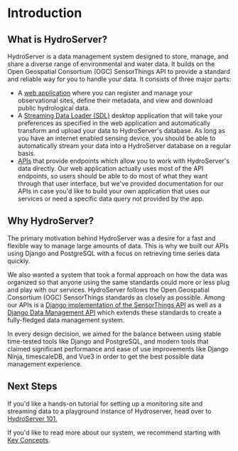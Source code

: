 # Introduction

## What is HydroServer?

HydroServer is a data management system designed to store, manage, and
share a diverse range of environmental and water data. It builds on the
Open Geospatial Consortium (OGC) SensorThings API to provide a standard
and reliable way for you to handle your data. It consists of three major parts:

- A [web application](/applications/data-management-app.md) where you can register and manage your
  observational sites, define their metadata, and view and download public hydrological data.
- A [Streaming Data Loader (SDL)](/orchestration/streaming-data-loader.md) desktop application that will take your preferences as specified in the web application
  and automatically transform and upload your data to HydroServer's database. As long as you have an
  internet enabled sensing device, you should be able to automatically stream your data into a HydroServer database on a regular basis.
- [APIs](/api/data-management-api.md) that provide endpoints which allow you to work with HydroServer's data directly. Our web application
  actually uses most of the API endpoints, so users should be able to do most of what they want through that user interface, but we've provided
  documentation for our APIs in case you'd like to build your own application that uses our services or need a specific data query not provided by the app.

## Why HydroServer?

The primary motivation behind HydroServer was a desire for a fast and flexible way to manage
large amounts of data. This is why we built our APIs using Django and PostgreSQL
with a focus on retrieving time series data quickly.

We also wanted a system that took a formal approach on how the data was organized so that anyone using the same
standards could more or less plug and play with our services. HydroServer follows the Open Geospatial Consortium (OGC) SensorThings
standards as closely as possible. Among our APIs is a [Django implementation of the SensorThings API](/api/sensor-things-api.md)
as well as a [Django Data Management API](/api/data-management-api.md) which extends these standards to create a fully-fledged data management system.

In every design decision, we aimed for the balance between using stable time-tested tools like Django and PostgreSQL, and modern tools
that claimed significant performance and ease of use improvements like Django Ninja, timescaleDB, and Vue3 in order to get the
best possible data management experience.

## Next Steps

If you'd like a hands-on tutorial for setting up a monitoring site and streaming data to a playground instance of Hydroserver, head over to [HydroServer 101.](/tutorials/hydroserver-101.md)

If you'd like to read more about our system, we recommend starting with [Key Concepts](/guide/key-concepts/sensor-things).
